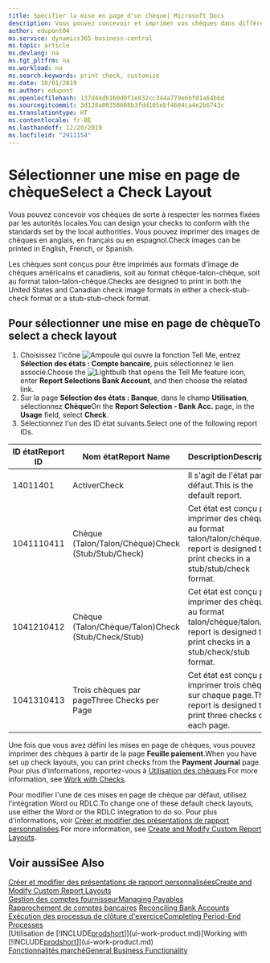 ```yaml
---
title: Spécifier la mise en page d'un chèque| Microsoft Docs
description: Vous pouvez concevoir et imprimer vos chèques dans différents formats pour respecter des normes.
author: edupont04
ms.service: dynamics365-business-central
ms.topic: article
ms.devlang: na
ms.tgt_pltfrm: na
ms.workload: na
ms.search.keywords: print check, customize
ms.date: 10/01/2019
ms.author: edupont
ms.openlocfilehash: 137d44db160d0f1e832cc344a779e6bf01a64bbd
ms.sourcegitcommit: 3d128a00358668b3fdd105ebf4604ca4e2b6743c
ms.translationtype: HT
ms.contentlocale: fr-BE
ms.lasthandoff: 12/20/2019
ms.locfileid: "2911154"
---
```

# <a name="select-a-check-layout"></a><span data-ttu-id="bfe27-103">Sélectionner une mise en page de chèque</span><span class="sxs-lookup"><span data-stu-id="bfe27-103">Select a Check Layout</span></span>
<span data-ttu-id="bfe27-104">Vous pouvez concevoir vos chèques de sorte à respecter les normes fixées par les autorités locales.</span><span class="sxs-lookup"><span data-stu-id="bfe27-104">You can design your checks to conform with the standards set by the local authorities.</span></span> <span data-ttu-id="bfe27-105">Vous pouvez imprimer des images de chèques en anglais, en français ou en espagnol.</span><span class="sxs-lookup"><span data-stu-id="bfe27-105">Check images can be printed in English, French, or Spanish.</span></span>

<span data-ttu-id="bfe27-106">Les chèques sont conçus pour être imprimés aux formats d'image de chèques américains et canadiens, soit au format chèque-talon-chèque, soit au format talon-talon-chèque.</span><span class="sxs-lookup"><span data-stu-id="bfe27-106">Checks are designed to print in both the United States and Canadian check image formats in either a check-stub-check format or a stub-stub-check format.</span></span>

## <a name="to-select-a-check-layout"></a><span data-ttu-id="bfe27-107">Pour sélectionner une mise en page de chèque</span><span class="sxs-lookup"><span data-stu-id="bfe27-107">To select a check layout</span></span>
1. <span data-ttu-id="bfe27-108">Choisissez l'icône ![Ampoule qui ouvre la fonction Tell Me](media/ui-search/search_small.png "Dites-moi ce que vous voulez faire"), entrez **Sélection des états : Compte bancaire**, puis sélectionnez le lien associé.</span><span class="sxs-lookup"><span data-stu-id="bfe27-108">Choose the ![Lightbulb that opens the Tell Me feature](media/ui-search/search_small.png "Tell me what you want to do") icon, enter **Report Selections Bank Account**, and then choose the related link.</span></span>
2. <span data-ttu-id="bfe27-109">Sur la page **Sélection des états : Banque**, dans le champ **Utilisation**, sélectionnez **Chèque**</span><span class="sxs-lookup"><span data-stu-id="bfe27-109">On the **Report Selection - Bank Acc.** page, in the **Usage** field, select **Check**.</span></span>
3. <span data-ttu-id="bfe27-110">Sélectionnez l'un des ID état suivants.</span><span class="sxs-lookup"><span data-stu-id="bfe27-110">Select one of the following report IDs.</span></span>

| <span data-ttu-id="bfe27-111">ID état</span><span class="sxs-lookup"><span data-stu-id="bfe27-111">Report ID</span></span> | <span data-ttu-id="bfe27-112">Nom état</span><span class="sxs-lookup"><span data-stu-id="bfe27-112">Report Name</span></span> | <span data-ttu-id="bfe27-113">Description</span><span class="sxs-lookup"><span data-stu-id="bfe27-113">Description</span></span> |
| --- | --- | --- |
| <span data-ttu-id="bfe27-114">1401</span><span class="sxs-lookup"><span data-stu-id="bfe27-114">1401</span></span> |<span data-ttu-id="bfe27-115">Activer</span><span class="sxs-lookup"><span data-stu-id="bfe27-115">Check</span></span> |<span data-ttu-id="bfe27-116">Il s'agit de l'état par défaut.</span><span class="sxs-lookup"><span data-stu-id="bfe27-116">This is the default report.</span></span> |
| <span data-ttu-id="bfe27-117">10411</span><span class="sxs-lookup"><span data-stu-id="bfe27-117">10411</span></span> |<span data-ttu-id="bfe27-118">Chèque (Talon/Talon/Chèque)</span><span class="sxs-lookup"><span data-stu-id="bfe27-118">Check (Stub/Stub/Check)</span></span> |<span data-ttu-id="bfe27-119">Cet état est conçu pour imprimer des chèques au format talon/talon/chèque.</span><span class="sxs-lookup"><span data-stu-id="bfe27-119">This report is designed to print checks in a stub/stub/check format.</span></span> |
| <span data-ttu-id="bfe27-120">10412</span><span class="sxs-lookup"><span data-stu-id="bfe27-120">10412</span></span> |<span data-ttu-id="bfe27-121">Chèque (Talon/Chèque/Talon)</span><span class="sxs-lookup"><span data-stu-id="bfe27-121">Check (Stub/Check/Stub)</span></span> |<span data-ttu-id="bfe27-122">Cet état est conçu pour imprimer des chèques au format talon/chèque/talon.</span><span class="sxs-lookup"><span data-stu-id="bfe27-122">This report is designed to print checks in a stub/check/stub format.</span></span> |
| <span data-ttu-id="bfe27-123">10413</span><span class="sxs-lookup"><span data-stu-id="bfe27-123">10413</span></span> |<span data-ttu-id="bfe27-124">Trois chèques par page</span><span class="sxs-lookup"><span data-stu-id="bfe27-124">Three Checks per Page</span></span> |<span data-ttu-id="bfe27-125">Cet état est conçu pour imprimer trois chèques sur chaque page.</span><span class="sxs-lookup"><span data-stu-id="bfe27-125">This report is designed to print three checks on each page.</span></span> |

<span data-ttu-id="bfe27-126">Une fois que vous avez défini les mises en page de chèques, vous pouvez imprimer des chèques à partir de la page **Feuille paiement**.</span><span class="sxs-lookup"><span data-stu-id="bfe27-126">When you have set up check layouts, you can print checks from the **Payment Journal** page.</span></span> <span data-ttu-id="bfe27-127">Pour plus d'informations, reportez-vous à [Utilisation des chèques](payables-how-work-checks.md).</span><span class="sxs-lookup"><span data-stu-id="bfe27-127">For more information, see [Work with Checks](payables-how-work-checks.md).</span></span>

<span data-ttu-id="bfe27-128">Pour modifier l'une de ces mises en page de chèque par défaut, utilisez l'intégration Word ou RDLC.</span><span class="sxs-lookup"><span data-stu-id="bfe27-128">To change one of these default check layouts, use either the Word or the RDLC integration to do so.</span></span> <span data-ttu-id="bfe27-129">Pour plus d'informations, voir [Créer et modifier des présentations de rapport personnalisées](ui-how-create-custom-report-layout.md).</span><span class="sxs-lookup"><span data-stu-id="bfe27-129">For more information, see [Create and Modify Custom Report Layouts](ui-how-create-custom-report-layout.md).</span></span>

## <a name="see-also"></a><span data-ttu-id="bfe27-130">Voir aussi</span><span class="sxs-lookup"><span data-stu-id="bfe27-130">See Also</span></span>
[<span data-ttu-id="bfe27-131">Créer et modifier des présentations de rapport personnalisées</span><span class="sxs-lookup"><span data-stu-id="bfe27-131">Create and Modify Custom Report Layouts</span></span>](ui-how-create-custom-report-layout.md)  
[<span data-ttu-id="bfe27-132">Gestion des comptes fournisseur</span><span class="sxs-lookup"><span data-stu-id="bfe27-132">Managing Payables</span></span>](payables-manage-payables.md)  
<span data-ttu-id="bfe27-133">[Rapprochement de comptes bancaires](bank-manage-bank-accounts.md) </span><span class="sxs-lookup"><span data-stu-id="bfe27-133">[Reconciling Bank Accounts](bank-manage-bank-accounts.md) </span></span>  
[<span data-ttu-id="bfe27-134">Exécution des processus de clôture d'exercice</span><span class="sxs-lookup"><span data-stu-id="bfe27-134">Completing Period-End Processes</span></span>](year-how-complete-period-end-processes.md)  
<span data-ttu-id="bfe27-135">[Utilisation de [!INCLUDE[prodshort](includes/prodshort.md)]](ui-work-product.md)</span><span class="sxs-lookup"><span data-stu-id="bfe27-135">[Working with [!INCLUDE[prodshort](includes/prodshort.md)]](ui-work-product.md)</span></span>  
[<span data-ttu-id="bfe27-136">Fonctionnalités marché</span><span class="sxs-lookup"><span data-stu-id="bfe27-136">General Business Functionality</span></span>](ui-across-business-areas.md)
